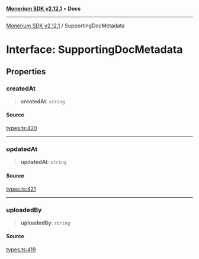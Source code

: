 [**Monerium SDK v2.12.1**](../README.md) • **Docs**

---

[Monerium SDK v2.12.1](../README.md) / SupportingDocMetadata

# Interface: SupportingDocMetadata

## Properties

### createdAt

> **createdAt**: `string`

#### Source

[types.ts:420](https://github.com/monerium/js-monorepo/blob/26e2ea0861cb901d7ae432326a3f8b4932fe0d47/packages/sdk/src/types.ts#L420)

---

### updatedAt

> **updatedAt**: `string`

#### Source

[types.ts:421](https://github.com/monerium/js-monorepo/blob/26e2ea0861cb901d7ae432326a3f8b4932fe0d47/packages/sdk/src/types.ts#L421)

---

### uploadedBy

> **uploadedBy**: `string`

#### Source

[types.ts:419](https://github.com/monerium/js-monorepo/blob/26e2ea0861cb901d7ae432326a3f8b4932fe0d47/packages/sdk/src/types.ts#L419)
